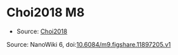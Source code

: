 <a name="material" />

# Choi2018 M8
<script type="application/ld+json">
  {
    "@context": "https://schema.org/",
    "@type": "ChemicalSubstance",
    "@id": "https://egonw.github.io/nanowiki/nanowiki519.html#material",
    "http://purl.org/dc/terms/conformsTo":
      {
        "@type": "CreativeWork",
        "@id": "https://bioschemas.org/profiles/ChemicalSubstance/0.4-RELEASE/"
      },
    "identfier": "519",
    "name": "Choi2018 M8",
    "url": "https://egonw.github.io/nanowiki/nanowiki519.html#material",
    "sameAs": "http://127.0.0.1/mediawiki/index.php/Special:URIResolver/Choi2018_M8"
  }
</script>


* Source: [Choi2018](Choi2018.md)


Source: NanoWiki 6, doi:[10.6084/m9.figshare.11897205.v1](https://doi.org/10.6084/m9.figshare.11897205.v1)
